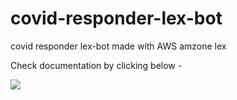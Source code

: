 # covid-responder-lex-bot
covid responder lex-bot made with AWS amzone lex

Check documentation by clicking below -

<img src="https://github.com/c17hawke/testRepo_forblog/blob/master/Screenshot%20from%202020-04-23%2021-36-52.png?raw=true"><a href="https://c17hawke.github.io/covid-responder-lex-bot"></a></img>

